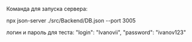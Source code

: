 Команда для запуска сервера:

npx json-server ./src/Backend/DB.json --port 3005

логин и пароль для теста:
"login": "Ivanovii",
"password": "ivanov123"